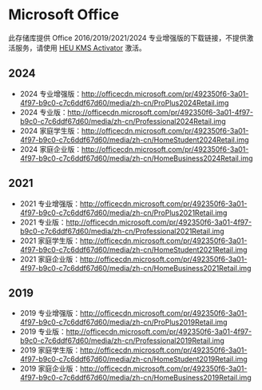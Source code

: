 # Microsoft Office

此存储库提供 Office 2016/2019/2021/2024 专业增强版的下载链接，不提供激活服务，请使用 [HEU KMS Activator](https://github.com/zbezj/HEU_KMS_Activator/releases) 激活。

## 2024
* 2024 专业增强版：http://officecdn.microsoft.com/pr/492350f6-3a01-4f97-b9c0-c7c6ddf67d60/media/zh-cn/ProPlus2024Retail.img
* 2024 专业版：http://officecdn.microsoft.com/pr/492350f6-3a01-4f97-b9c0-c7c6ddf67d60/media/zh-cn/Professional2024Retail.img
* 2024 家庭学生版：http://officecdn.microsoft.com/pr/492350f6-3a01-4f97-b9c0-c7c6ddf67d60/media/zh-cn/HomeStudent2024Retail.img
* 2024 家庭企业版：http://officecdn.microsoft.com/pr/492350f6-3a01-4f97-b9c0-c7c6ddf67d60/media/zh-cn/HomeBusiness2024Retail.img

## 2021
* 2021 专业增强版：http://officecdn.microsoft.com/pr/492350f6-3a01-4f97-b9c0-c7c6ddf67d60/media/zh-cn/ProPlus2021Retail.img
* 2021 专业版：http://officecdn.microsoft.com/pr/492350f6-3a01-4f97-b9c0-c7c6ddf67d60/media/zh-cn/Professional2021Retail.img
* 2021 家庭学生版：http://officecdn.microsoft.com/pr/492350f6-3a01-4f97-b9c0-c7c6ddf67d60/media/zh-cn/HomeStudent2021Retail.img
* 2021 家庭企业版：http://officecdn.microsoft.com/pr/492350f6-3a01-4f97-b9c0-c7c6ddf67d60/media/zh-cn/HomeBusiness2021Retail.img

## 2019
* 2019 专业增强版：http://officecdn.microsoft.com/pr/492350f6-3a01-4f97-b9c0-c7c6ddf67d60/media/zh-cn/ProPlus2019Retail.img
* 2019 专业版：http://officecdn.microsoft.com/pr/492350f6-3a01-4f97-b9c0-c7c6ddf67d60/media/zh-cn/Professional2019Retail.img
* 2019 家庭学生版：http://officecdn.microsoft.com/pr/492350f6-3a01-4f97-b9c0-c7c6ddf67d60/media/zh-cn/HomeStudent2019Retail.img
* 2019 家庭企业版：http://officecdn.microsoft.com/pr/492350f6-3a01-4f97-b9c0-c7c6ddf67d60/media/zh-cn/HomeBusiness2019Retail.img
